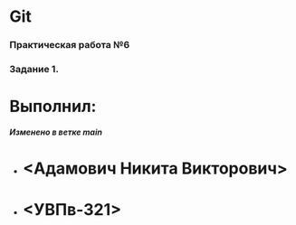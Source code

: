 # Git
### Практическая работа №6
### Задание 1.
# Выполнил:
##### Изменено в ветке main
* # <Адамович Никита Викторович>
* # <УВПв-321>
